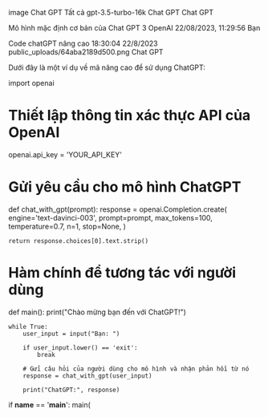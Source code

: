 image
Chat GPT 
Tất cả
gpt-3.5-turbo-16k
Chat GPT
Chat GPT

Mô hình mặc định cơ bản của Chat GPT 3 OpenAI
22/08/2023, 11:29:56
Bạn

Code chatGPT nâng cao
18:30:04 22/8/2023
public_uploads/64aba2189d500.png
Chat GPT

Dưới đây là một ví dụ về mã nâng cao để sử dụng ChatGPT:


import openai

# Thiết lập thông tin xác thực API của OpenAI
openai.api_key = 'YOUR_API_KEY'

# Gửi yêu cầu cho mô hình ChatGPT
def chat_with_gpt(prompt):
    response = openai.Completion.create(
        engine='text-davinci-003',
        prompt=prompt,
        max_tokens=100,
        temperature=0.7,
        n=1,
        stop=None,
    )
    
    return response.choices[0].text.strip()

# Hàm chính để tương tác với người dùng
def main():
    print("Chào mừng bạn đến với ChatGPT!")
    
    while True:
        user_input = input("Bạn: ")
        
        if user_input.lower() == 'exit':
            break
        
        # Gửi câu hỏi của người dùng cho mô hình và nhận phản hồi từ nó
        response = chat_with_gpt(user_input)
        
        print("ChatGPT:", response)

if __name__ == '__main__':
    main(
